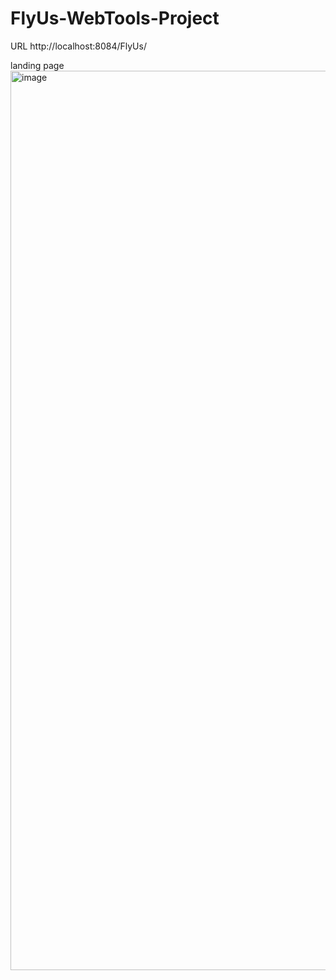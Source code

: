 # FlyUs-WebTools-Project


URL
http://localhost:8084/FlyUs/

landing page
<img width="1439" alt="image" src="https://github.com/prasannanimbalkar/FlyUs-WebTools-Project/assets/30629172/8956c208-a591-439a-a05d-e55c1ac079c5">
